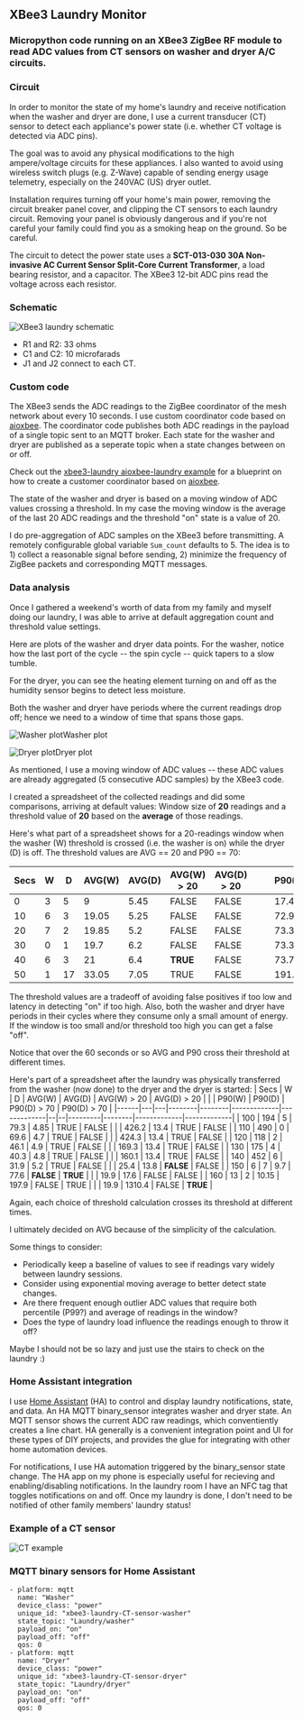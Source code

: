 ## XBee3 Laundry Monitor
### Micropython code running on an XBee3 ZigBee RF module to read ADC values from CT sensors on washer and dryer A/C circuits.

### Circuit ###
In order to monitor the state of my home's laundry and receive notification when the washer and dryer are done, I use a current transducer (CT) sensor to detect each appliance's power state (i.e. whether CT voltage is detected via ADC pins).

The goal was to avoid any physical modifications to the high ampere/voltage circuits for these appliances. I also wanted to avoid using wireless switch plugs (e.g. Z-Wave) capable of sending energy usage telemetry, especially on the 240VAC (US) dryer outlet.

Installation requires turning off your home's main power, removing the circuit breaker panel cover, and clipping the CT sensors to each laundry circuit. Removing your panel is obviously dangerous and if you're not careful your family could find you as a smoking heap on the ground. So be careful.

The circuit to detect the power state uses a **SCT-013-030 30A Non-invasive AC Current Sensor Split-Core Current Transformer**, a load bearing resistor, and a capacitor. The XBee3 12-bit ADC pins read the voltage across each resistor.

### Schematic
![XBee3 laundry schematic](assets/images/xbee3_laundry_schematic.png)
* R1 and R2: 33 ohms
* C1 and C2: 10 microfarads
* J1 and J2 connect to each CT.

### Custom code ###
The XBee3 sends the ADC readings to the ZigBee coordinator of the mesh network about every 10 seconds. I use custom coordinator code based on [aioxbee](https://github.com/idatum/aioxbee). The coordinator code publishes both ADC readings in the payload of a single topic sent to an MQTT broker. Each state for the washer and dryer are published as a seperate topic when a state changes between on or off.

Check out the [xbee3-laundry aioxbee-laundry example](https://github.com/idatum/xbee3-laundry/tree/main/examples/aioxbee-laundry) for a blueprint on how to create a customer coordinator based on [aioxbee](https://github.com/idatum/aioxbee).

The state of the washer and dryer is based on a moving window of ADC values crossing a threshold. In my case the moving window is the average of the last 20 ADC readings and the threshold "on" state is a value of 20.

I do pre-aggregation of ADC samples on the XBee3 before transmitting. A remotely configurable global variable `Sum_count` defaults to 5. The idea is to 1) collect a reasonable signal before sending, 2) minimize the frequency of ZigBee packets and corresponding MQTT messages.

### Data analysis ###
Once I gathered a weekend's worth of data from my family and myself doing our laundry, I was able to arrive at default aggregation count and threshold value settings.

Here are plots of the washer and dryer data points. For the washer, notice how the last port of the cycle -- the spin cycle -- quick tapers to a slow tumble.

For the dryer, you can see the heating element turning on and off as the humidity sensor begins to detect less moisture.

Both the washer and dryer have periods where the current readings drop off; hence we need to a window of time that spans those gaps.

![Washer plot](assets/images/washer_plot.png)Washer plot

![Dryer plot](assets/images/dryer_plot.png)Dryer plot

As mentioned, I use a moving window of ADC values -- these ADC values are already aggregated (5 consecutive ADC samples) by the XBee3 code.

I created a spreadsheet of the collected readings and did some comparisons, arriving at default values: Window size of **20** readings and a threshold value of **20** based on the **average** of those readings.

Here's what part of a spreadsheet shows for a 20-readings window when the washer (W) threshold is crossed (i.e. the washer is on) while the dryer (D) is off. The threshold values are AVG == 20 and P90 == 70:

| Secs | W | D | AVG(W) | AVG(D) | AVG(W) > 20 | AVG(D) > 20 |  |  | P90(W)  | P90(D) | P90(D) > 70 | P90(D) > 70 |
|------|---|---|--------|--------|-------------|-------------|--|--|---------|--------|-------------|-------------|
| 0    | 3 | 5 | 9      | 5.45   |    FALSE    |    FALSE    |  |  |   17.4  |   13.8 |     FALSE   |    FALSE    |
| 10   | 6 | 3 | 19.05  | 5.25  | FALSE | FALSE |  |  | 72.9  | 13.8 | **TRUE**  | FALSE |
| 20   | 7 | 2 | 19.85  | 5.2  | FALSE | FALSE |  |  | 73.3  | 13.8 | TRUE  | FALSE |
| 30   | 0 | 1 | 19.7   | 6.2  | FALSE | FALSE |  |  | 73.3  | 16.7 | TRUE  | FALSE |
| 40   | 6 | 3 | 21     | 6.4  | **TRUE** | FALSE |  |  | 73.7  | 16.7 | TRUE  | FALSE |
| 50   | 1 | 17 | 33.05  | 7.05 | TRUE  | FALSE |  |  | 191.5 | 16.9 | TRUE  | FALSE |

The threshold values are a tradeoff of avoiding false positives if too low and latency in detecting "on" if too high. Also, both the washer and dryer have periods in their cycles where they consume only a small amount of energy. If the window is too small and/or threshold too high you can get a false "off".

Notice that over the 60 seconds or so AVG and P90 cross their threshold at different times.

Here's part of a spreadsheet after the laundry was physically transferred from the washer (now done) to the dryer and the dryer is started:
| Secs | W | D | AVG(W) | AVG(D) | AVG(W) > 20 | AVG(D) > 20 |  |  | P90(W)  | P90(D) | P90(D) > 70 | P90(D) > 70 |
|------|---|---|--------|--------|-------------|-------------|--|--|---------|--------|-------------|-------------|
| 100 | 194 | 5 | 79.3   | 4.85  | TRUE  | FALSE |  |  | 426.2 | 13.4   | TRUE  | FALSE |
| 110 | 490 | 0 | 69.6   | 4.7   | TRUE  | FALSE |  |  | 424.3 | 13.4   | TRUE  | FALSE |
| 120 | 118 | 2 | 46.1   | 4.9   | TRUE  | FALSE |  |  | 169.3 | 13.4   | TRUE  | FALSE |
| 130 | 175 | 4 | 40.3   | 4.8   | TRUE  | FALSE |  |  | 160.1 | 13.4   | TRUE  | FALSE |
| 140 | 452 | 6 | 31.9   | 5.2   | TRUE  | FALSE |  |  | 25.4  | 13.8   | **FALSE** | FALSE |
| 150 | 6   | 7 | 9.7    | 77.6  | **FALSE** | **TRUE** |  |  | 19.9  | 17.6   | FALSE | FALSE |
| 160 | 13  | 2 | 10.15  | 197.9 | FALSE | TRUE  |  |  | 19.9  | 1310.4 | FALSE | **TRUE**  |


Again, each choice of threshold calculation crosses its threshold at different times.

I ultimately decided on AVG because of the simplicity of the calculation.

Some things to consider:
* Periodically keep a baseline of values to see if readings vary widely between laundry sessions.
* Consider using exponential moving average to better detect state changes.
* Are there frequent enough outlier ADC values that require both percentile (P99?) and average of readings in the window?
* Does the type of laundry load influence the readings enough to throw it off?

Maybe I should not be so lazy and just use the stairs to check on the laundry :)

### Home Assistant integration ###
I use [Home Assistant](https://github.com/home-assistant) (HA) to control and display laundry notifications, state, and data. An HA MQTT binary_sensor integrates washer and dryer state. An MQTT sensor shows the current ADC raw readings, which conventiently creates a line chart. HA generally is a convenient integration point and UI for these types of DIY projects, and provides the glue for integrating with other home automation devices.

For notifications, I use HA automation triggered by the binary_sensor state change. The HA app on my phone is especially useful for recieving and enabling/disabling notifications. In the laundry room I have an NFC tag that toggles notifications on and off. Once my laundry is done, I don't need to be notified of other family members' laundry status!

### Example of a CT sensor
![CT example](assets/images/CT_example.png)

### MQTT binary sensors for Home Assistant
    - platform: mqtt
      name: "Washer"
      device_class: "power"
      unique_id: "xbee3-laundry-CT-sensor-washer"
      state_topic: "Laundry/washer"
      payload_on: "on"
      payload_off: "off"
      qos: 0
    - platform: mqtt
      name: "Dryer"
      device_class: "power"
      unique_id: "xbee3-laundry-CT-sensor-dryer"
      state_topic: "Laundry/dryer"
      payload_on: "on"
      payload_off: "off"
      qos: 0
